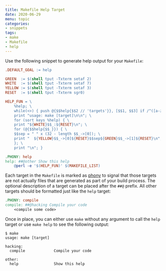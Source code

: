 ```yaml
---
title: Makefile Help Target
date: 2020-06-29
menu: topic
categories:
- snippets
tags:
- make
- Makefile
- help
---
```


Use the following snippet to generate help output for your `Makefile`:

```makefile
.DEFAULT_GOAL := help

GREEN  := $(shell tput -Txterm setaf 2)
WHITE  := $(shell tput -Txterm setaf 7)
YELLOW := $(shell tput -Txterm setaf 3)
RESET  := $(shell tput -Txterm sgr0)

HELP_FUN = \
    %help; \
    while(<>) { push @{$$help{$$2 // 'targets'}}, [$$1, $$3] if /^([a-zA-Z\-]+)\s*:.*\#\#(?:@([a-zA-Z\-]+))?\s(.*)$$/ }; \
    print "usage: make [target]\n\n"; \
    for (sort keys %help) { \
    print "${WHITE}$$_:${RESET}\n"; \
    for (@{$$help{$$_}}) { \
    $$sep = " " x (32 - length $$_->[0]); \
    print "  ${YELLOW}$$_->[0]${RESET}$$sep${GREEN}$$_->[1]${RESET}\n"; \
    }; \
    print "\n"; }

.PHONY: help
help: ##@other Show this help
	@perl -e '$(HELP_FUN)' $(MAKEFILE_LIST)
```

Each target in the `Makefile` is marked as [phony](https://www.gnu.org/software/make/manual/html_node/Phony-Targets.html) to signal that those targets are not actually files that are generated as part of your build process. The optional description of a target can be placed after the `##@` prefix. All other targets should be formatted just like the `help` target:

```makefile
.PHONY: compile
compile: ##@hacking Compile your code
	<compile some code>
```

Once in place, you can either use `make` without any argument to call the `help` target or use `make help` to see the following output:

```shell script
$ make
usage: make [target]

hacking:
  compile             Compile your code

other:
  help                Show this help
```
